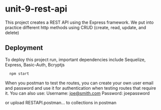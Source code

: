 # unit-9-rest-api

This project creates a REST API using the Express framework. We put into practice different http methods using CRUD (create, read, update, and delete)

## Deployment

To deploy this project run, important dependencies include Sequelize, Express, Basic-Auth, Bcryptjs

```bash
  npm start
```

When you postman to test the routes, you can create your own user email and password and use it for authentication when testing routes that require it.
You can also use:
Username: joe@smith.com
Password: joepassword

or upload RESTAPI.postman... to collections in postman
